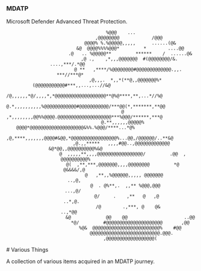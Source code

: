 ### MDATP

Microsoft Defender Advanced Threat Protection.
<div style="text-align:center">
                                                               
                                         %@@@    ...                                                
                                     ,@@@@@@@@            /@@@                                      
                                 @@@@% %.%@@@@@,,,,,      ......(@&                                 
                              &@  @@@@%%%%@@@*         *        ....@@                              
                           .@   .. %@@@@@**         ******    /  ......@&                           
                         ,@ .,    ,*,,,@@@@@@@  #(@@@@@@@@/&. ....,***/.*@@                         
                        @ **   ,****/%@@@@@@@@#@@@@@@@@@@@@@.,,.   ***//***@*                       
                      ,@,,,.  *,,*(**@,,@@@@@@@%*(@@@@@@@@@@@#***,,...,...//&@                      
                     /@,,,,,,*@/,,,,*,*@@@@@@@@@@@@@@@@@@@**@%@****,**,...*//%@                     
                     @.*,,,,,,,,,,%@@@@@@@@@@@@#@@@@@@@@@@@/***@@(*,*******,**@@                    
                    @ ,*,,,,,,,,@@%%@@@@.@@@@@@@@@@@@@@@@@@@@***%@@@/******,***@                    
                    @.**,,,,,,@@@@@% @@@@*@@@@@@@@@@@@@@@@@@@@&%%.%@@@/****...*@%                   
                   ,@,****,,,,,,,@@@@#&@@,*@@@@@@@@@@@@@@@@@%...@@,/@@@@@@/..**&@                   
                   ,@.,,*****   ,,,,#@@..,@@@@@@@@@@@@@      &@*@@,,@@@@@@@@@@%&@                   
                    @  ,,,,,**,,,,@@@@@@@@@@@@@@@@@/         .@@  ,   @@@@@@@@@@%                   
                    @(  ,**,***,@@@@@@@,,,,@@@@@@@@         *@          @&&&&/,@                    
                     @   ,**,,%@@@@@@,,,,, @@@@@@@                         ..,@,                    
                      @  . @%**,.  ,,** %@@@,@@@                         ...,@/                     
                       @/     .    ,**   @   ,@                         ..*,@.                      
                        /@        .,***, @    @&                      ..,*@@                        
                          &@             @@    @@                     ..@@                          
                            *@/         #@@@@@@@@@@@@@@@@@@@@@       ,@@                            
                               %@&  @@@@@@@@@@@@@@@@@@@@@@@@@%    #@@                               
                                   @@@@@@@@@@@@@@@@@@@@@@@@@@.@@@.                                  
                                        ,@@@@@@@@@@@@@@@@@@(                       
</div>
# Various Things

A collection of various items acquired in an MDATP journey.

